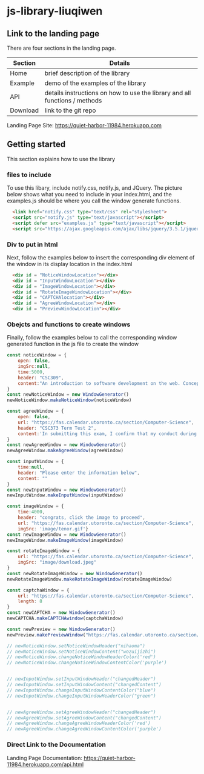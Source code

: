 # js-library-liuqiwen

## Link to the landing page
There are four sections in the landing page. 

| Section  | Details                                                                     |
|----------|-----------------------------------------------------------------------------|
| Home     | brief description of the library                                            |
| Example  | demo of the examples of the library                                         |
| API      | details instructions on how to use the library and all functions / methods  |
| Download | link to the git repo                                                        |

Landing Page Site: https://quiet-harbor-11984.herokuapp.com

## Getting started
This section explains how to use the library

### files to include
To use this libary, include notify.css, notify.js, and JQuery. The picture below shows what you need to include in your index.html, and the examples.js should be where you call the window generate functions.

``` html
  <link href="notify.css" type="text/css" rel="stylesheet">
  <script src="notify.js" type="text/javascript"></script>
  <script defer src="examples.js" type="text/javascript"></script>
  <script src="https://ajax.googleapis.com/ajax/libs/jquery/3.5.1/jquery.min.js"></script>

```
    
### Div to put in html
Next, follow the examples below to insert the corresponding div element of the window in its display location in the index.html

``` html
  <div id = "NoticeWindowLocation"></div>
  <div id = "InputWindowLocation"></div>
  <div id = "ImageWindowLocation"></div>
  <div id = "RotateImageWindowLocation"></div>
  <div id = "CAPTCHAlocation"></div>
  <div id = "AgreeWindowLocation"></div>
  <div id = "PreviewWindowLocation"></div>

```

### Obejcts and functions to create windows
Finally, follow the examples below to call the corresponding window generated function in the js file to create the window

``` js
const noticeWindow = {
    open: false,
    imgSrc:null,
    time:5000,
    header: "CSC309",
    content:"An introduction to software development on the web. Concepts underlying the development of programs that operate on the web; survey of technological alternatives; greater depth on some technologies. Operational concepts of the internet and the web, static client content, dynamic client content, dynamically served content, n-tiered architectures, web development processes, and security on the web. Assignments involve increasingly more complex web-based programs. Guest lecturers from leading e-commerce firms will describe the architecture and operation of their web sites."
}
const newNoticeWindow = new WindowGenerator()
newNoticeWindow.makeNoticeWindow(noticeWindow)

const agreeWindow = {
    open: false,
    url: "https://fas.calendar.utoronto.ca/section/Computer-Science",
    header: "CSC373 Term Test 2",
    content:'In submitting this exam, I confirm that my conduct during this exam adheres to the Code of Behaviour on Academic Matters. I confirm that I did NOT act in such a way that would constitute cheating, misrepresentation, or unfairness, including but not limited to, using unauthorized aids and assistance, personating another person, and committing plagiarism.'
}
const newAgreeWindow = new WindowGenerator()
newAgreeWindow.makeAgreeWindow(agreeWindow)

const inputWindow = {
    time:null,
    header: "Please enter the information below",
    content: ""
}
const newInputWindow = new WindowGenerator()
newInputWindow.makeInputWindow(inputWindow)

const imageWindow = {
    time:4000,
    header: "congrats, click the image to proceed",
    url: "https://fas.calendar.utoronto.ca/section/Computer-Science",
    imgSrc: 'image/tenor.gif'}
const newImageWindow = new WindowGenerator()
newImageWindow.makeImageWindow(imageWindow)

const rotateImageWindow = {
    url: "https://fas.calendar.utoronto.ca/section/Computer-Science",
    imgSrc: "image/download.jpeg"
}
const newRotateImageWindow = new WindowGenerator()
newRotateImageWindow.makeRotateImageWindow(rotateImageWindow)

const captchaWindow = {
    url: "https://fas.calendar.utoronto.ca/section/Computer-Science",
    length: 8
}
const newCAPTCHA = new WindowGenerator()
newCAPTCHA.makeCAPTCHAwindow(captchaWindow)

const newPreview = new WindowGenerator()
newPreview.makePreviewWindow("https://fas.calendar.utoronto.ca/section/Computer-Science")

// newNoticeWindow.setNoticeWindowHeader("nihaoma")
// newNoticeWindow.setNoticeWindowContent("wozuijizhi")
// newNoticeWindow.changeNoticeWindowHeaderColor('red')
// newNoticeWindow.changeNoticeWindowContentColor('purple')


// newInputWindow.setInputWindowHeader("changedHeader")
// newInputWindow.setInputWindowContent("changedContent")
// newInputWindow.changeInputWindowContentColor("blue")
// newInputWindow.changeInputWindowHeaderColor("green")


// newAgreeWindow.setAgreeWindowHeader("changedHeader")
// newAgreeWindow.setAgreeWindowContent("changedContent")
// newAgreeWindow.changeAgreeWindowHeaderColor('red')
// newAgreeWindow.changeAgreeWindowContentColor('purple')
```

### Direct Link to the Documentation

Landing Page Documentation: https://quiet-harbor-11984.herokuapp.com/api.html
